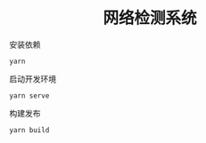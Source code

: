 
<h1 align="center">网络检测系统</h1>

安装依赖
```shell
yarn 
```

启动开发环境
```shell
yarn serve
```

构建发布
```shell
yarn build
```
